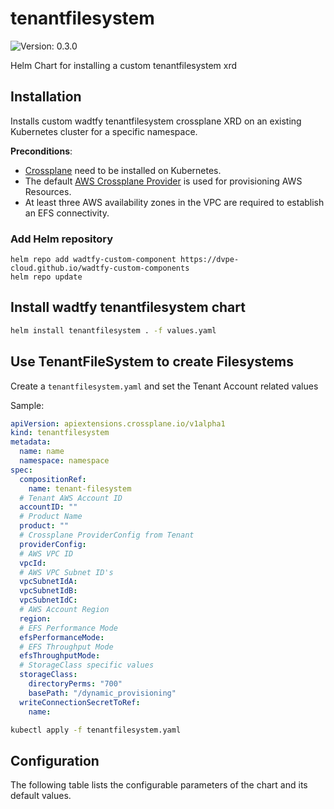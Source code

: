 # tenantfilesystem

![Version: 0.3.0](https://img.shields.io/badge/Version-0.3.0-informational?style=flat-square)

Helm Chart for installing a custom tenantfilesystem xrd

## Installation
Installs custom wadtfy tenantfilesystem crossplane XRD on an existing Kubernetes cluster for a specific namespace.

**Preconditions**:
* [Crossplane](https://crossplane.io) need to be installed on Kubernetes.
* The default [AWS Crossplane Provider](https://github.com/crossplane-contrib/provider-aws) is used for provisioning AWS Resources.
* At least three AWS availability zones in the VPC are required to establish an EFS connectivity.

### Add Helm repository

```shell
helm repo add wadtfy-custom-component https://dvpe-cloud.github.io/wadtfy-custom-components
helm repo update
```

## Install wadtfy tenantfilesystem chart

```sh
helm install tenantfilesystem . -f values.yaml
```

## Use TenantFileSystem to create Filesystems

Create a `tenantfilesystem.yaml` and set the Tenant Account related values

Sample:

```yaml
apiVersion: apiextensions.crossplane.io/v1alpha1
kind: tenantfilesystem
metadata:
  name: name
  namespace: namespace
spec:
  compositionRef:
    name: tenant-filesystem
  # Tenant AWS Account ID
  accountID: ""
  # Product Name
  product: ""
  # Crossplane ProviderConfig from Tenant
  providerConfig:
  # AWS VPC ID
  vpcId:
  # AWS VPC Subnet ID's
  vpcSubnetIdA:
  vpcSubnetIdB:
  vpcSubnetIdC:
  # AWS Account Region
  region:
  # EFS Performance Mode
  efsPerformanceMode:
  # EFS Throughput Mode
  efsThroughputMode:
  # StorageClass specific values
  storageClass:
    directoryPerms: "700"
    basePath: "/dynamic_provisioning"
  writeConnectionSecretToRef:
    name:
```

```sh
kubectl apply -f tenantfilesystem.yaml
```

## Configuration

The following table lists the configurable parameters of the chart and its default values.

